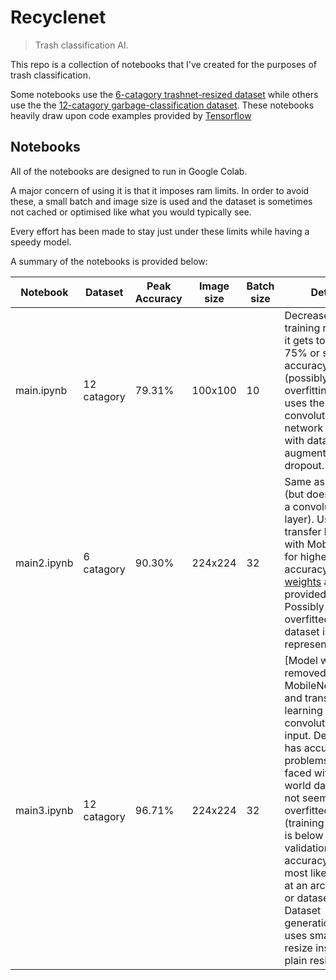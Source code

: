 # Recyclenet

> Trash classification AI.

This repo is a collection of notebooks that I've created for the purposes of trash classification.

Some notebooks use the [6-catagory trashnet-resized dataset](https://github.com/garythung/trashnet) while others use the
the [12-catagory garbage-classification dataset](https://www.kaggle.com/mostafaabla/garbage-classification).
These notebooks heavily draw upon code examples provided by [Tensorflow](https://www.tensorflow.org/tutorials)

## Notebooks

All of the notebooks are designed to run in Google Colab.

A major concern of using it is that it imposes ram limits. In order to avoid these, a small batch and image size is used and the dataset is sometimes not cached or optimised like
what you would typically see.

Every effort has been made to stay just under these limits while having a speedy model.

A summary of the notebooks is provided below:

| Notebook    | Dataset     | Peak Accuracy | Image size | Batch size | Details                                                                                                                                                                                                                                                                                                                                                                                                                                          |
| ----------- | ----------- | ------------- | ---------- | ---------- | ------------------------------------------------------------------------------------------------------------------------------------------------------------------------------------------------------------------------------------------------------------------------------------------------------------------------------------------------------------------------------------------------------------------------------------------------ |
| main.ipynb  | 12 catagory | 79.31%        | 100x100    | 10         | Decrease the training rate once it gets to around 75% or so accuracy (possibly due to overfitting). This uses the standard convolutional network approch, with data augmentation and dropout.                                                                                                                                                                                                                                                    |
| main2.ipynb | 6 catagory  | 90.30%        | 224x224    | 32         | Same as above (but does not use a convolutional layer). Uses transfer learning with MobileNetV2 for higher accuracy. [Model weights](<https://github.com/TinyTinfoil/recyclenet/blob/main/model%20(2).h5>) are provided. Possibly overfitted or dataset is not representative.                                                                                                                                                                   |
| main3.ipynb | 12 catagory | 96.71%        | 224x224    | 32         | \[Model weights removed\]. Uses MobileNetV3small and transfer learning with a convolutional input. Definitely has accuracy problems when faced with real-world data. Does not seem to be overfitted (training accuracy is below validation accuracy), so most likely points at an architectural or dataset issue. Dataset generation also uses smart-resize instead of plain resize. |
